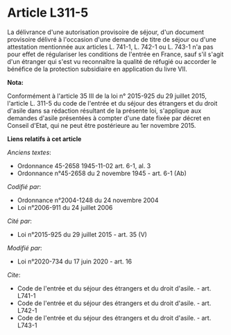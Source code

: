 # Article L311-5

La délivrance d'une autorisation provisoire de séjour, d'un document provisoire délivré à l'occasion d'une demande de titre
de séjour ou d'une attestation mentionnée aux articles L. 741-1, 
L. 742-1 ou L. 743-1 n'a pas pour effet de régulariser les conditions de l'entrée en France, sauf s'il s'agit d'un étranger
qui s'est vu reconnaître la qualité de réfugié ou accorder le bénéfice de la protection subsidiaire en application du livre
VII.

**Nota:**

Conformément à l'article 35 III de la loi n° 2015-925 du 29 juillet 2015, l'article L. 311-5 du code de l'entrée et du séjour
des étrangers et du droit d'asile dans sa rédaction résultant de la présente loi, s'applique aux demandes d'asile présentées
à compter d'une date fixée par décret en Conseil d'Etat, qui ne peut être postérieure au 1er novembre 2015.

**Liens relatifs à cet article**

_Anciens textes_:

  - Ordonnance 45-2658 1945-11-02 art. 6-1, al. 3
  - Ordonnance n°45-2658 du 2 novembre 1945 - art. 6-1 (Ab)

_Codifié par_:

  - Ordonnance n°2004-1248 du 24 novembre 2004
  - Loi n°2006-911 du 24 juillet 2006

_Cité par_:

  - Loi n°2015-925 du 29 juillet 2015 - art. 35 (V)

_Modifié par_:

  - Loi n°2020-734 du 17 juin 2020 - art. 16

_Cite_:

  - Code de l'entrée et du séjour des étrangers et du droit d'asile. - art. L741-1
  - Code de l'entrée et du séjour des étrangers et du droit d'asile. - art. L742-1
  - Code de l'entrée et du séjour des étrangers et du droit d'asile. - art. L743-1
